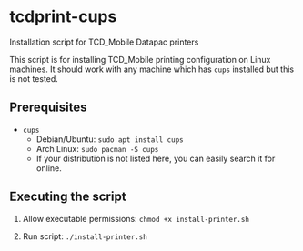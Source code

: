 # tcdprint-cups

Installation script for TCD_Mobile Datapac printers

This script is for installing TCD_Mobile printing configuration on Linux machines. It should work with any machine which has `cups` installed but this is not tested.

## Prerequisites

* `cups`
  * Debian/Ubuntu: `sudo apt install cups`
  * Arch Linux: `sudo pacman -S cups`
  * If your distribution is not listed here, you can easily search it for online.

## Executing the script

1. Allow executable permissions: `chmod +x install-printer.sh`

2. Run script: `./install-printer.sh`
